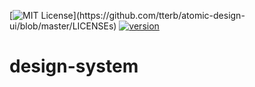 [![MIT License](https://img.shields.io/apm/l/atomic-design-ui.svg?)](https://github.com/tterb/atomic-design-ui/blob/master/LICENSEs) [![version](https://badgen.net/badge/version/1.0.2/orange)](https://badgen.net/badge/version/1.0.2/orange)
# design-system
